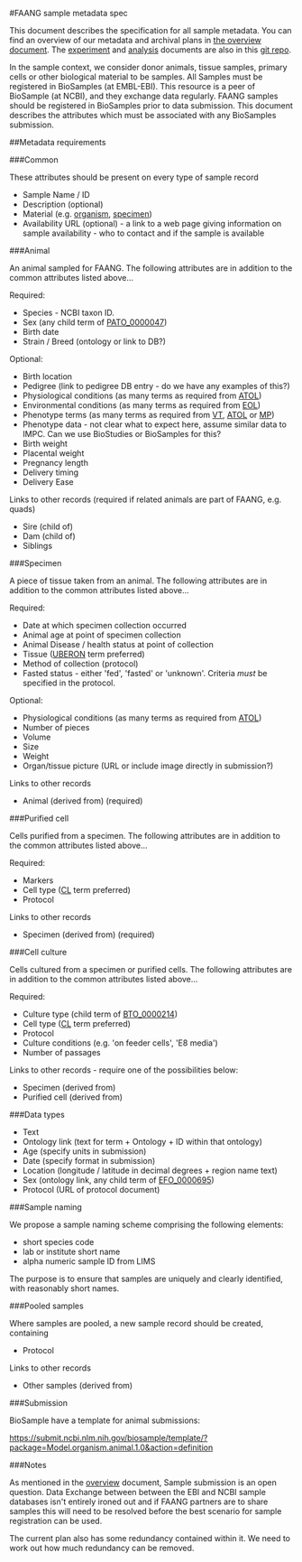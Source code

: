 #FAANG sample metadata spec

This document describes the specification for all sample metadata. You can find an overview of our metadata and archival plans in [the overview document](faang_metadata_overview.md). The [experiment](faang_experiment_metadata.md) and [analysis](faang_analysis_metadata.md) documents are also in this [git repo](https://github.com/FAANG/faang-metadata).

In the sample context, we consider donor animals, tissue samples, primary cells or other biological material to be samples. All Samples must be registered in BioSamples (at EMBL-EBI). This resource is a peer of  BioSample (at NCBI), and they exchange data regularly. FAANG samples should be registered in BioSamples prior to data submission. This document describes the attributes which must be associated with any BioSamples submission.

##Metadata requirements

###Common 

These attributes should be present on every type of sample record

 * Sample Name / ID
 * Description (optional)
 * Material (e.g. [organism](http://www.ontobee.org/browser/rdf.php?o=OBI&iri=http://purl.obolibrary.org/obo/OBI_0100026), [specimen](http://www.ontobee.org/browser/rdf.php?o=OBI&iri=http://purl.obolibrary.org/obo/OBI_0100051))
 * Availability URL (optional) - a link to a web page giving information on sample availability - who to contact and if the sample is available

###Animal

An animal sampled for FAANG. The following attributes are in addition to the common attributes listed above...

Required:
 * Species - NCBI taxon ID.
 * Sex (any child term of [PATO_0000047](http://bioportal.bioontology.org/ontologies/EFO/?p=classes&conceptid=http%3A%2F%2Fpurl.org%2Fobo%2Fowl%2FPATO%23PATO_0000047&jump_to_nav=true))
 * Birth date
 * Strain / Breed (ontology or link to DB?)
 
Optional:
 * Birth location
 * Pedigree (link to pedigree DB entry - do we have any examples of this?)
 * Physiological conditions (as many terms as required from [ATOL](http://www.atol-ontology.com/index.php/en/les-ontologies-en/visualisation-en))
 * Environmental conditions (as many terms as required from [EOL](http://www.atol-ontology.com/index.php/en/les-ontologies-en/visualisation-en))
 * Phenotype terms (as many terms as required from [VT](http://purl.bioontology.org/ontology/VT), [ATOL](http://www.atol-ontology.com/index.php/en/les-ontologies-en/visualisation-en) or [MP](http://purl.bioontology.org/ontology/MP))
 * Phenotype data - not clear what to expect here, assume similar data to IMPC. Can we use BioStudies or BioSamples for this?
 * Birth weight
 * Placental weight
 * Pregnancy length
 * Delivery timing
 * Delivery Ease

Links to other records (required if related animals are part of FAANG, e.g. quads)
 * Sire (child of)
 * Dam (child of)
 * Siblings

###Specimen

A piece of tissue taken from an animal. The following attributes are in addition to the common attributes listed above...

Required:
 * Date at which specimen collection occurred
 * Animal age at point of specimen collection
 * Animal Disease / health status at point of collection
 * Tissue ([UBERON](http://uberon.github.io/) term preferred)
 * Method of collection (protocol)
 * Fasted status - either 'fed', 'fasted' or 'unknown'. Criteria *must* be specified in the protocol.

Optional:
 * Physiological conditions (as many terms as required from [ATOL](http://www.atol-ontology.com/index.php/en/les-ontologies-en/visualisation-en))
 * Number of pieces
 * Volume
 * Size
 * Weight
 * Organ/tissue picture (URL or include image directly in submission?)

Links to other records
 * Animal (derived from) (required)

###Purified cell

Cells purified from a specimen. The following attributes are in addition to the common attributes listed above...

Required:
 * Markers
 * Cell type ([CL](http://www.ontobee.org/browser/index.php?o=CL) term preferred)
 * Protocol

Links to other records
 * Specimen (derived from) (required)

###Cell culture

Cells cultured from a specimen or purified cells. The following attributes are in addition to the common attributes listed above...

Required:
 * Culture type (child term of [BTO_0000214](http://purl.obolibrary.org/obo/BTO_0000214))
 * Cell type  ([CL](http://www.ontobee.org/browser/index.php?o=CL) term preferred)
 * Protocol
 * Culture conditions (e.g. 'on feeder cells', 'E8 media')
 * Number of passages

Links to other records - require one of the possibilities below:
 * Specimen (derived from) 
 * Purified cell (derived from)

###Data types
 * Text
 * Ontology link (text for term + Ontology + ID within that ontology)
 * Age (specify units in submission)
 * Date (specify format in submission)
 * Location (longitude / latitude in decimal degrees + region name text)
 * Sex (ontology link, any child term of [EFO_0000695](http://www.ebi.ac.uk/efo/EFO_0000695))
 * Protocol (URL of protocol document)

###Sample naming

We propose a sample naming scheme comprising the following elements:

 * short species code
 * lab or institute short name
 * alpha numeric sample ID from LIMS

The purpose is to ensure that samples are uniquely and clearly identified, with reasonably short names.

###Pooled samples

Where samples are pooled, a new sample record should be created, containing 

 * Protocol

Links to other records
 * Other samples (derived from)

###Submission

BioSample have a template for animal submissions:

https://submit.ncbi.nlm.nih.gov/biosample/template/?package=Model.organism.animal.1.0&action=definition

###Notes

As mentioned in the [overview](faang_metadata_overview.md) document, Sample submission is an open question. Data Exchange between between the EBI and NCBI sample databases isn't entirely ironed out and if FAANG partners are to share samples this will need to be resolved before the best scenario for sample registration can be used.

The current plan also has some redundancy contained within it. We need to work out how much redundancy can be removed. 



